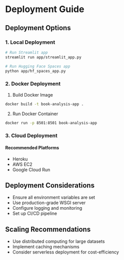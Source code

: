 # Deployment Guide

## Deployment Options

### 1. Local Deployment
```bash
# Run Streamlit app
streamlit run app/streamlit_app.py

# Run Hugging Face Spaces app
python app/hf_spaces_app.py
```

### 2. Docker Deployment
1. Build Docker Image
```bash
docker build -t book-analysis-app .
```

2. Run Docker Container
```bash
docker run -p 8501:8501 book-analysis-app
```

### 3. Cloud Deployment
#### Recommended Platforms
- Heroku
- AWS EC2
- Google Cloud Run

## Deployment Considerations
- Ensure all environment variables are set
- Use production-grade WSGI server
- Configure logging and monitoring
- Set up CI/CD pipeline

## Scaling Recommendations
- Use distributed computing for large datasets
- Implement caching mechanisms
- Consider serverless deployment for cost-efficiency